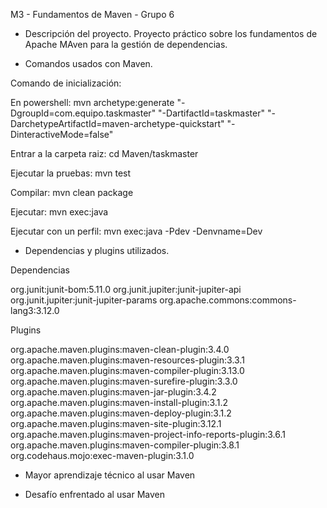 M3 - Fundamentos de Maven - Grupo 6

- Descripción del proyecto.
  Proyecto práctico sobre los fundamentos de Apache MAven para la gestión de dependencias.

- Comandos usados con Maven.

Comando de inicialización:

En powershell:
mvn archetype:generate "-DgroupId=com.equipo.taskmaster" "-DartifactId=taskmaster" "-DarchetypeArtifactId=maven-archetype-quickstart" "-DinteractiveMode=false"

Entrar a la carpeta raiz:
cd Maven/taskmaster

Ejecutar la pruebas:
mvn test

Compilar:
mvn clean package

Ejecutar:
mvn exec:java

Ejecutar con un perfil:
mvn exec:java -Pdev -Denvname=Dev

- Dependencias y plugins utilizados.

Dependencias

org.junit:junit-bom:5.11.0 
org.junit.jupiter:junit-jupiter-api 
org.junit.jupiter:junit-jupiter-params 
org.apache.commons:commons-lang3:3.12.0

Plugins

org.apache.maven.plugins:maven-clean-plugin:3.4.0
org.apache.maven.plugins:maven-resources-plugin:3.3.1
org.apache.maven.plugins:maven-compiler-plugin:3.13.0
org.apache.maven.plugins:maven-surefire-plugin:3.3.0
org.apache.maven.plugins:maven-jar-plugin:3.4.2
org.apache.maven.plugins:maven-install-plugin:3.1.2
org.apache.maven.plugins:maven-deploy-plugin:3.1.2
org.apache.maven.plugins:maven-site-plugin:3.12.1
org.apache.maven.plugins:maven-project-info-reports-plugin:3.6.1
org.apache.maven.plugins:maven-compiler-plugin:3.8.1
org.codehaus.mojo:exec-maven-plugin:3.1.0

- Mayor aprendizaje técnico al usar Maven

- Desafío enfrentado al usar Maven

